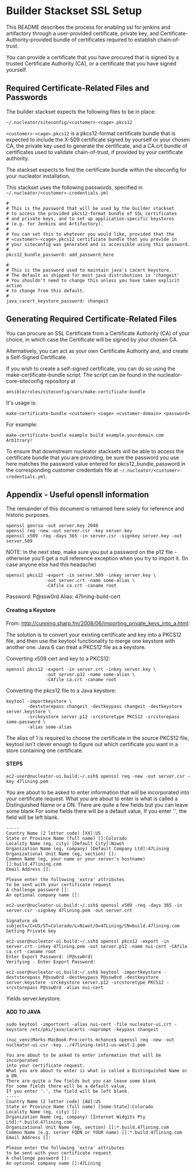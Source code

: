 Builder Stackset SSL Setup
==========================

This README describes the process for enabling ssl for jenkins and
artifactory through a user-provided certificate, private key, and
Certificate-Authority-provided bundle of certificates required to
establish chain-of-trust.

You can provide a certificate that you have procured that is signed by
a trusted Certificate Authority (CA), or a certificate that you have
signed yourself.

Required Certificate-Related Files and Passwords
------------------------------------------------

The builder stackset expects the following files to be in place:

    ~/.nucleator/siteconfig/<customer>-<cage>.pkcs12

`<customer>-<cage>.pkcs12` is a pkcs12-format certificate bundle that
is expected to include the X-509 certificate signed by yourself or
your chosen CA, the private key used to generate the certificate, and
a CA.crt bundle of certificates used to validate chain-of-trust, if
provided by your certificate authority.

The stackset expects to find the certificate bundle within the
siteconfig for your nucleator installation.

This stackset uses the following passwords, specified in
`~/.nucleator/<customer>-credentials.yml`

    #
    # This is the password that will be used by the builder stackset
    # to access the provided pkcs12-format bundle of SSL certificates
    # and private keys, and to set up application-specific keystores
    # (e.g. for Jenkins and Artifactory).
    # 
    # You can set this to whatever you would like, provided that the
    # <customer>-<cage>.pkcs12 certificate bundle that you provide in
    # your siteconfig was generated and is accessible using this password.
    #
    pkcs12_bundle_password: add_password_here
    
    #
    # This is the password used to maintain java's cacert keystore.
    # The default as shipped for most java distributions is 'changeit'
    # You shouldn't need to change this unless you have taken explicit action
    # to change from this default.
    #
    java_cacert_keystore_password: changeit
    
Generating Required Certificate-Related Files
---------------------------------------------

You can procure an SSL Certificate from a Certificate Authority (CA) of your
choice, in which case the Certificate will be signed by your chosen CA.

Alternatively, you can act as your own Certificate Authority and, and create
a Self-Signed Certificate.

If you wish to create a self-signed certificate, you can do so using the
make-certificate-bundle script.  The script can be found in the
nucleator-core-siteconfig repository at

    ansible/roles/siteconfig/vars/make-certificate-bundle

It's usage is:

    make-certificate-bundle <customer> <cage> <customer-domain> <password>

For example:

    make-certificate-bundle example build example.yourdomain.com Arb1trary!

To ensure that downstream nucleator stacksets will be able to access
the certificate bundle that you are providing, be sure the password you
use here matches the password value entered for pkcs12_bundle_password
in the corresponding customer credentials file at
`~/.nucleator/<customer>-credentials.yml`.



Appendix - Useful opensll information
-------------------------------------

The remainder of this document is retrained here solely for reference and historic purposes.

```
openssl genrsa -out server.key 2048
openssl req -new -out server.csr -key server.key
openssl x509 -req -days 365 -in server.csr -signkey server.key -out server.509
```

NOTE:
In the next step, make sure you put a password on the p12 file -
otherwise you'll get a null reference exception when you try to import it.
 (In case anyone else had this headache)
```
openssl pkcs12 -export -in server.509 -inkey server.key \
               -out server.crt -name some-alias \
               -CAfile ca.crt -caname root
```

Password: P@ssw0rd
Alias: 47lining-build-cert

#### Creating a Keystore

From: http://cunning.sharp.fm/2008/06/importing_private_keys_into_a.html:

The solution is to convert your existing certificate and key into a PKCS12 file, and then use the keytool functionality to merge one keystore with another one. Java 6 can treat a PKCS12 file as a keystore.

Converting x509 cert and key to a PKCS12:

```
openssl pkcs12 -export -in server.crt -inkey server.key \
               -out server.p12 -name some-alias \
               -CAfile ca.crt -caname root
```

Converting the pkcs12 file to a Java keystore:
```
keytool -importkeystore \
        -deststorepass changeit -destkeypass changeit -destkeystore server.keystore \
        -srckeystore server.p12 -srcstoretype PKCS12 -srcstorepass some-password \
        -alias some-alias
```

The alias of 1 is required to choose the certificate in the source PKCS12 file, keytool isn't clever enough to figure out which certificate you want in a store containing one certificate.

#### STEPS

```
ec2-user@nucleator-ui.build:~/.ssh$ openssl req -new -out server.csr -key 47lining.pem
```
You are about to be asked to enter information that will be incorporated
into your certificate request.
What you are about to enter is what is called a Distinguished Name or a DN.
There are quite a few fields but you can leave some blank
For some fields there will be a default value,
If you enter '.', the field will be left blank.
```
-----
Country Name (2 letter code) [XX]:US
State or Province Name (full name) []:Colorado
Locality Name (eg, city) [Default City]:Niwot
Organization Name (eg, company) [Default Company Ltd]:47Lining
Organizational Unit Name (eg, section) []:
Common Name (eg, your name or your server's hostname) []:build.47lining.com
Email Address []:

Please enter the following 'extra' attributes
to be sent with your certificate request
A challenge password []:
An optional company name []:
```

```
ec2-user@nucleator-ui.build:~/.ssh$ openssl x509 -req -days 365 -in server.csr -signkey 47lining.pem -out server.crt

Signature ok
subject=/C=US/ST=Colorado/L=Niwot/O=47Lining/CN=build.47lining.com
Getting Private key
```

```
ec2-user@nucleator-ui.build:~/.ssh$ openssl pkcs12 -export -in server.crt -inkey 47lining.pem -out server.p12 -name nui-cert -CAfile ca.crt -caname root
Enter Export Password: (P@ssw0rd)
Verifying - Enter Export Password:
```

```
ec2-user@nucleator-ui.build:~/.ssh$ keytool -importkeystore -deststorepass P@ssw0rd -destkeypass P@ssw0rd -destkeystore server.keystore -srckeystore server.p12 -srcstoretype PKCS12 -srcstorepass P@ssw0rd -alias nui-cert
```

Yields server.keystore.

#### ADD TO JAVA

```
sudo keytool -importcert -alias nui-cert -file nucleator-ui.crt -keystore /etc/pki/java/cacerts -noprompt -keypass changeit
```




```
(nuc_venv)Marks-MacBook-Pro:certs mchance$ openssl req -new -out nucleator-ui.csr -key ../47lining-test1-us-west-2.pem
```

```
You are about to be asked to enter information that will be incorporated
into your certificate request.
What you are about to enter is what is called a Distinguished Name or a DN.
There are quite a few fields but you can leave some blank
For some fields there will be a default value,
If you enter '.', the field will be left blank.
-----
Country Name (2 letter code) [AU]:US
State or Province Name (full name) [Some-State]:Colorado
Locality Name (eg, city) []:
Organization Name (eg, company) [Internet Widgits Pty Ltd]:*.build.47lining.com
Organizational Unit Name (eg, section) []:*.build.47lining.com
Common Name (e.g. server FQDN or YOUR name) []:*.build.47lining.com
Email Address []:

Please enter the following 'extra' attributes
to be sent with your certificate request
A challenge password []:
An optional company name []:47Lining
```
